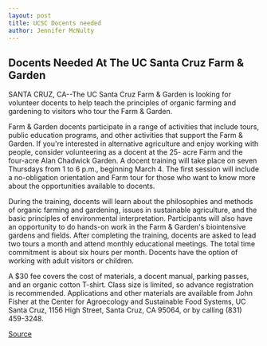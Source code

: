```yaml
---
layout: post
title: UCSC Docents needed
author: Jennifer McNulty
---
```


## Docents Needed At The UC Santa Cruz Farm & Garden

SANTA CRUZ, CA--The UC Santa Cruz Farm & Garden is looking for volunteer docents to help teach the principles of organic farming and gardening to visitors who tour the Farm & Garden.

Farm & Garden docents participate in a range of activities that include tours, public education programs, and other activities that support the Farm & Garden. If you're interested in alternative agriculture and enjoy working with people, consider volunteering as a docent at the 25- acre Farm and the four-acre Alan Chadwick Garden. A docent training will take place on seven Thursdays from 1 to 6 p.m., beginning March 4. The first session will include a no-obligation orientation and Farm tour for those who want to know more about the opportunities available to docents.

During the training, docents will learn about the philosophies and methods of organic farming and gardening, issues in sustainable agriculture, and the basic principles of environmental interpretation. Participants will also have an opportunity to do hands-on work in the Farm & Garden's biointensive gardens and fields. After completing the training, docents are asked to lead two tours a month and attend monthly educational meetings. The total time commitment is about six hours per month. Docents have the option of working with adult visitors or children.

A $30 fee covers the cost of materials, a docent manual, parking passes, and an organic cotton T-shirt. Class size is limited, so advance registration is recommended. Applications and other materials are available from John Fisher at the Center for Agroecology and Sustainable Food Systems, UC Santa Cruz, 1156 High Street, Santa Cruz, CA 95064, or by calling (831) 459-3248.

[Source](http://www1.ucsc.edu/news_events/press_releases/archive/98-99/02-99/FGdocents.htm "Permalink to UC Santa Cruz: UCSC Docents needed")